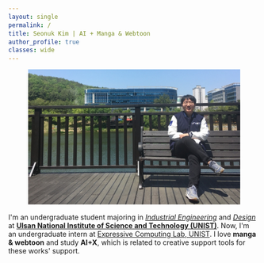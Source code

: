 ```yaml
---
layout: single
permalink: /
title: Seonuk Kim | AI + Manga & Webtoon
author_profile: true
classes: wide
---
```

<figure style="width: 85%" class="align-center">
  <img src="/assets/images/about20220713.jpg" alt="">
</figure>

I'm an undergraduate student majoring in *[Industrial Engineering](https://ie.unist.ac.kr/eng/)* and *[Design](https://design.unist.ac.kr/)* at **[Ulsan National Institute of Science and Technology (UNIST)](https://www.unist.ac.kr/)**. Now, I'm an undergraduate intern at [Expressive Computing Lab, UNIST](https://www.klee141.com/). I love **manga & webtoon** and study **AI+X**, which is related to creative support tools for these works' support.
